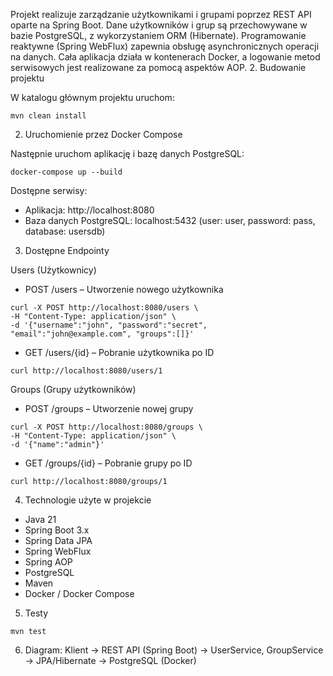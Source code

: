 Projekt realizuje zarządzanie użytkownikami i grupami poprzez REST API oparte na Spring Boot. Dane użytkowników i grup są przechowywane w bazie PostgreSQL, z wykorzystaniem ORM (Hibernate). Programowanie reaktywne (Spring WebFlux) zapewnia obsługę asynchronicznych operacji na danych. Cała aplikacja działa w kontenerach Docker, a logowanie metod serwisowych jest realizowane za pomocą aspektów AOP.
2. Budowanie projektu

W katalogu głównym projektu uruchom:

```
mvn clean install
```

2. Uruchomienie przez Docker Compose

Następnie uruchom aplikację i bazę danych PostgreSQL:

```
docker-compose up --build
```

Dostępne serwisy:
- Aplikacja: http://localhost:8080
- Baza danych PostgreSQL: localhost:5432 (user: user, password: pass, database: usersdb)

3. Dostępne Endpointy

Users (Użytkownicy)
- POST /users – Utworzenie nowego użytkownika

```
curl -X POST http://localhost:8080/users \
-H "Content-Type: application/json" \
-d '{"username":"john", "password":"secret", "email":"john@example.com", "groups":[]}'
```

- GET /users/{id} – Pobranie użytkownika po ID

```
curl http://localhost:8080/users/1
```

Groups (Grupy użytkowników)
- POST /groups – Utworzenie nowej grupy

```
curl -X POST http://localhost:8080/groups \
-H "Content-Type: application/json" \
-d '{"name":"admin"}'
```

- GET /groups/{id} – Pobranie grupy po ID

```
curl http://localhost:8080/groups/1
```

4. Technologie użyte w projekcie

- Java 21
- Spring Boot 3.x
- Spring Data JPA
- Spring WebFlux
- Spring AOP
- PostgreSQL
- Maven
- Docker / Docker Compose

5. Testy
```
mvn test
```

6. Diagram:
   Klient -> REST API (Spring Boot)
   -> UserService, GroupService
   -> JPA/Hibernate
   -> PostgreSQL (Docker)